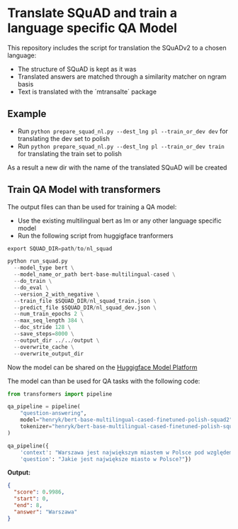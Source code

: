 # Translate SQuAD and train a language specific QA Model

This repository includes the script for translation the SQuADv2 to a chosen language:
* The structure of SQuAD is kept as it was
* Translated answers are matched through a similarity matcher on ngram basis
* Text is translated with the ´mtransalte´ package

## Example

* Run `python prepare_squad_nl.py --dest_lng pl --train_or_dev dev` for translating the dev set to polish
* Run `python prepare_squad_nl.py --dest_lng pl --train_or_dev train` for translating the train set to polish


As a result a new dir with the name of the translated SQuAD will be created

## Train QA Model with transformers

The output files can than be used for training a QA model:
* Use the existing multilingual bert as lm or any other language specific model
* Run the following script from huggigface tranformers

```python
export SQUAD_DIR=path/to/nl_squad

python run_squad.py
  --model_type bert \
  --model_name_or_path bert-base-multilingual-cased \
  --do_train \
  --do_eval \
  --version_2_with_negative \
  --train_file $SQUAD_DIR/nl_squad_train.json \
  --predict_file $SQUAD_DIR/nl_squad_dev.json \
  --num_train_epochs 2 \
  --max_seq_length 384 \
  --doc_stride 128 \
  --save_steps=8000 \
  --output_dir ../../output \
  --overwrite_cache \
  --overwrite_output_dir
```
Now the model can be shared on the [Huggigface Model Platform](https://huggingface.co/models)

The model can than be used for QA tasks with the following code:

```python
from transformers import pipeline

qa_pipeline = pipeline(
    "question-answering",
    model="henryk/bert-base-multilingual-cased-finetuned-polish-squad2",
    tokenizer="henryk/bert-base-multilingual-cased-finetuned-polish-squad2"
)

qa_pipeline({
    'context': "Warszawa jest największym miastem w Polsce pod względem liczby ludności i powierzchni",
    'question': "Jakie jest największe miasto w Polsce?"})

```

**Output:**

```json
{
  "score": 0.9986,
  "start": 0, 
  "end": 8,
  "answer": "Warszawa"
}
```
